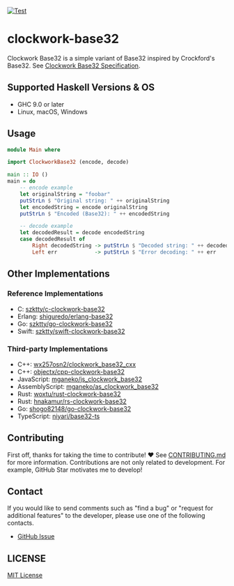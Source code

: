 [![Test](https://github.com/nao1215/clockwork-base32/actions/workflows/test.yml/badge.svg)](https://github.com/nao1215/clockwork-base32/actions/workflows/test.yml)

# clockwork-base32

Clockwork Base32 is a simple variant of Base32 inspired by Crockford's Base32. See [Clockwork Base32 Specification](https://gist.github.com/szktty/228f85794e4187882a77734c89c384a8).

## Supported Haskell Versions & OS
- GHC 9.0 or later
- Linux, macOS, Windows

## Usage

```haskell
module Main where

import ClockworkBase32 (encode, decode)

main :: IO ()
main = do
    -- encode example
    let originalString = "foobar"
    putStrLn $ "Original string: " ++ originalString
    let encodedString = encode originalString
    putStrLn $ "Encoded (Base32): " ++ encodedString

    -- decode example
    let decodedResult = decode encodedString
    case decodedResult of
        Right decodedString -> putStrLn $ "Decoded string: " ++ decodedString
        Left err            -> putStrLn $ "Error decoding: " ++ err
```

## Other Implementations

### Reference Implementations

- C: [szktty/c-clockwork-base32](https://github.com/szktty/c-clockwork-base32)
- Erlang: [shiguredo/erlang-base32](https://github.com/shiguredo/base32_clockwork)
- Go: [szktty/go-clockwork-base32](https://github.com/szktty/go-clockwork-base32)
- Swift: [szktty/swift-clockwork-base32](https://github.com/szktty/swift-clockwork-base32)

### Third-party Implementations

- C++: [wx257osn2/clockwork_base32_cxx](https://github.com/wx257osn2/clockwork_base32_cxx)
- C++: [objectx/cpp-clockwork-base32](https://github.com/objectx/cpp-clockwork-base3)
- JavaScript: [mganeko/js_clockwork_base32](https://github.com/mganeko/js_clockwork_base32)
- AssemblyScript: [mganeko/as_clockwork_base32](https://github.com/mganeko/as_clockwork_base32)
- Rust: [woxtu/rust-clockwork-base32](https://github.com/woxtu/rust-clockwork-base32)
- Rust: [hnakamur/rs-clockwork-base32](https://github.com/hnakamur/rs-clockwork-base32)
- Go: [shogo82148/go-clockwork-base32](https://github.com/shogo82148/go-clockwork-base32)
- TypeScript: [niyari/base32-ts](https://github.com/niyari/base32-ts)


## Contributing

First off, thanks for taking the time to contribute! ❤️  See [CONTRIBUTING.md](./CONTRIBUTING.md) for more information.
Contributions are not only related to development. For example, GitHub Star motivates me to develop!

## Contact

If you would like to send comments such as "find a bug" or "request for additional features" to the developer, please use one of the following contacts.

- [GitHub Issue](https://github.com/nao1215/clockwork-base32/issues)


## LICENSE

[MIT License](./LICENSE)
